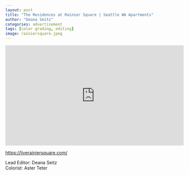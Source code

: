 ```yaml
---
layout: post
title: "The Residences at Rainier Square | Seattle WA Apartments"
author: "Deana Seitz"
categories: advertisement 
tags: [color grading, editing]
image: rainiersquare.jpeg
---
```


<iframe width="560" height="315" src="https://player.vimeo.com/progressive_redirect/playback/933746211/rendition/1080p/file.mp4?loc=external&signature=e0fc2aba09b45493d9d6eeef4697e39d9cdb532717b9c19484cfc8b64b6da0fa" title="YouTube video player" frameborder="0" allow="accelerometer; autoplay; clipboard-write; encrypted-media; gyroscope; picture-in-picture; web-share" allowfullscreen></iframe>

https://liverainiersquare.com/

Lead Editor: Deana Seitz
<br>
Colorist: Aster Teter